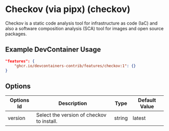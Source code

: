 
# Checkov (via pipx) (checkov)

Checkov is a static code analysis tool for infrastructure as code (IaC) and also a software composition analysis (SCA) tool for images and open source packages.

## Example DevContainer Usage

```json
"features": {
    "ghcr.io/devcontainers-contrib/features/checkov:1": {}
}
```

## Options

| Options Id | Description | Type | Default Value |
|-----|-----|-----|-----|
| version | Select the version of checkov to install. | string | latest |


